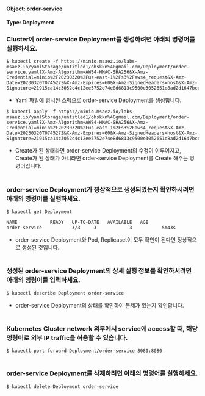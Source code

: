 
#### Object: order-service
#### Type: Deployment

### Cluster에 order-service Deployment를 생성하려면 아래의 명령어를 실행하세요.

```
$ kubectl create -f https://minio.msaez.io/labs-msaez.io/yamlStorage/untitled1/ohskkn%40gmail.com/Deployment/order-service.yaml?X-Amz-Algorithm=AWS4-HMAC-SHA256&X-Amz-Credential=minio%2F20230320%2Fus-east-1%2Fs3%2Faws4_request&X-Amz-Date=20230320T074527Z&X-Amz-Expires=60&X-Amz-SignedHeaders=host&X-Amz-Signature=21915ca14c3052c4c12ee5752e74e8d6813c9500e3052651d8ad2d1647bce839
```
- Yaml 파일에 명시된 스펙으로 order-service Deployment를 생성합니다.

```
$ kubectl apply -f https://minio.msaez.io/labs-msaez.io/yamlStorage/untitled1/ohskkn%40gmail.com/Deployment/order-service.yaml?X-Amz-Algorithm=AWS4-HMAC-SHA256&X-Amz-Credential=minio%2F20230320%2Fus-east-1%2Fs3%2Faws4_request&X-Amz-Date=20230320T074527Z&X-Amz-Expires=60&X-Amz-SignedHeaders=host&X-Amz-Signature=21915ca14c3052c4c12ee5752e74e8d6813c9500e3052651d8ad2d1647bce839
```
- Create가 된 상태라면 order-service Deployment의 수정이 이루어지고, Create가 된 상태가 아니라면 order-service Deployment를 Create 해주는 명령어입니다.  
#

### order-service Deployment가 정상적으로 생성되었는지 확인하시려면 아래의 명령어를 실행하세요.

```
$ kubectl get Deployment

NAME            READY   UP-TO-DATE   AVAILABLE   AGE
order-service           3/3     3            3           5m43s

```
- order-service Deployment와 Pod, Replicaset이 모두 확인이 된다면 정상적으로 생성된 것입니다.
#

### 생성된 order-service Deployment의 상세 실행 정보를 확인하시려면 아래의 명령어를 입력하세요.

```
$ kubectl describe Deployment order-service
```
- order-service Deployment의 상태를 확인하여 문제가 있는지 확인합니다. 
#

### Kubernetes Cluster network 외부에서 service에 access할 때, 해당 명령어로 외부 IP traffic을 허용할 수 있습니다.

```
$ kubectl port-forward Deployment/order-service 8080:8080
```
#

### order-service Deployment를 삭제하려면 아래의 명령어를 실행하세요.

```
$ kubectl delete Deployment order-service
```
#

